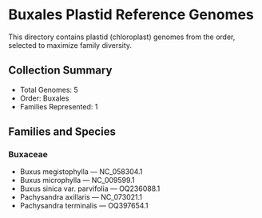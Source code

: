 # Buxales Plastid Reference Genomes

This directory contains plastid (chloroplast) genomes from the order, selected to maximize family diversity.

## Collection Summary

- Total Genomes: 5
- Order: Buxales
- Families Represented: 1

## Families and Species

### Buxaceae
- Buxus megistophylla — NC_058304.1
- Buxus microphylla — NC_009599.1
- Buxus sinica var. parvifolia — OQ236088.1
- Pachysandra axillaris — NC_073021.1
- Pachysandra terminalis — OQ397654.1

